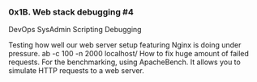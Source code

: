 ### 0x1B. Web stack debugging #4
DevOps
SysAdmin
Scripting
Debugging

Testing how well our web server setup featuring Nginx is doing under pressure.
ab -c 100 -n 2000 localhost/
How to fix huge amount of failed requests.
For the benchmarking, using ApacheBench.
It allows you to simulate HTTP requests to a web server.
